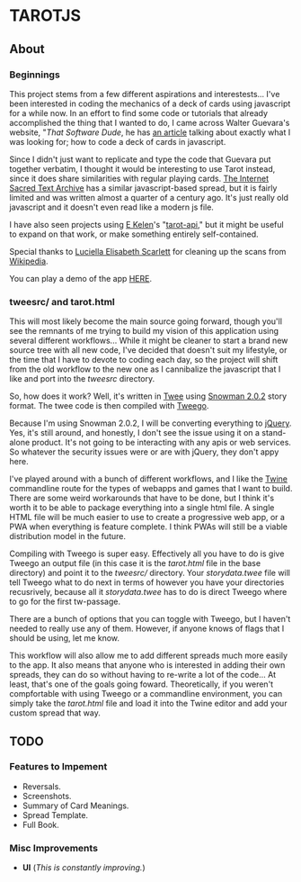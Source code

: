 # TAROTJS

## About

### Beginnings

This project stems from a few different aspirations and interestests... I've been interested in coding the mechanics of a deck of cards using javascript for a while now. In an effort to find some code or tutorials that already accomplished the thing that I wanted to do, I came across Walter Guevara's website, "*That Software Dude*, he has [an article](https://www.thatsoftwaredude.com/content/6196/coding-a-card-deck-in-javascript) talking about exactly what I was looking for; how to code a deck of cards in javascript.

Since I didn't just want to replicate and type the code that Guevara put together verbatim, I thought it would be interesting to use Tarot instead, since it does share similarities with regular playing cards. [The Internet Sacred Text Archive](https://www.sacred-texts.com/tarot/pkt/tarot0.htm) has a similar javascript-based spread, but it is fairly limited and was written almost a quarter of a century ago. It's just really old javascript and it doesn't even read like a modern js file.

I have also seen projects using [E Kelen](https://github.com/ekelen)'s "[tarot-api](https://github.com/ekelen/tarot-api)," but it might be useful to expand on that work, or make something entirely self-contained.

Special thanks to [Luciella Elisabeth Scarlett](https://luciellaes.itch.io/rider-waite-smith-tarot-cards-cc0) for cleaning up the scans from [Wikipedia](https://en.wikipedia.org/wiki/Rider%E2%80%93Waite_Tarot).

You can play a demo of the app [HERE](https://berkough.itch.io/tarotjs). 

### tweesrc/ and tarot.html

This will most likely become the main source going forward, though you'll see the remnants of me trying to build my vision of this application using several different workflows... While it might be cleaner to start a brand new source tree with all new code, I've decided that doesn't suit my lifestyle, or the time that I have to devote to coding each day, so the project will shift from the old workflow to the new one as I cannibalize the javascript that I like and port into the *tweesrc* directory.

So, how does it work? Well, it's written in [Twee](https://twinery.org/cookbook/terms/terms_twee.html) using [Snowman 2.0.2](https://videlais.github.io/snowman/#/) story format. The twee code is then compiled with [Tweego](https://www.motoslave.net/tweego/).

Because I'm using Snowman 2.0.2, I will be converting everything to [jQuery](https://jquery.com/). Yes, it's still around, and honestly, I don't see the issue using it on a stand-alone product. It's not going to be interacting with any apis or web services. So whatever the security issues were or are with jQuery, they don't appy here.

I've played around with a bunch of different workflows, and I like the [Twine](https://twinery.org) commandline route for the types of webapps and games that I want to build. There are some weird workarounds that have to be done, but I think it's worth it to be able to package everything into a single html file. A single HTML file will be much easier to use to create a progressive web app, or a PWA when everything is feature complete. I think PWAs will still be a viable distribution model in the future.

Compiling with Tweego is super easy. Effectively all you have to do is give Tweego an output file (in this case it is the *tarot.html* file in the base directory) and point it to the *tweesrc/* directory. Your *storydata.twee* file will tell Tweego what to do next in terms of however you have your directories recusrively, because all it *storydata.twee* has to do is direct Tweego where to go for the first tw-passage.

There are a bunch of options that you can toggle with Tweego, but I haven't needed to really use any of them. However, if anyone knows of flags that I should be using, let me know.

This workflow will also allow me to add different spreads much more easily to the app. It also means that anyone who is interested in adding their own spreads, they can do so without having to re-write a lot of the code... At least, that's one of the goals going foward. Theoretically, if you weren't compfortable with using Tweego or a commandline environment, you can simply take the *tarot.html* file and load it into the Twine editor and add your custom spread that way.

## TODO

### Features to Impement

- Reversals.
- Screenshots.
- Summary of Card Meanings.
- Spread Template.
- Full Book.

### Misc Improvements

- **UI** (*This is constantly improving.*)
